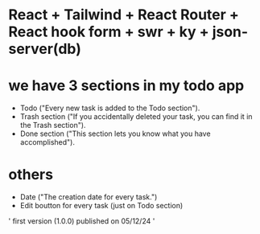 # React + Tailwind + React Router + React hook form + swr + ky + json-server(db)

# we have 3 sections in my todo app
  - Todo ("Every new task is added to the Todo section").
  - Trash section ("If you accidentally deleted your task, you can find it in the Trash section").
  - Done section ("This section lets you know what you have accomplished"). 

# others
  - Date ("The creation date for every task.")
  - Edit boutton for every task (just on Todo section)


 ' first version (1.0.0) published on 05/12/24 '